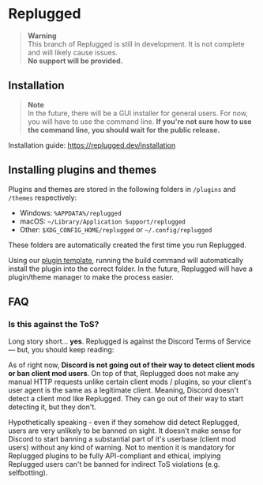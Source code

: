 # Replugged

> **Warning**  
> This branch of Replugged is still in development. It is not complete and will likely cause
> issues.  
> **No support will be provided.**

## Installation

> **Note**  
> In the future, there will be a GUI installer for general users. For now, you will have to use the
> command line. **If you're not sure how to use the command line, you should wait for the public
> release.**

Installation guide: https://replugged.dev/installation

## Installing plugins and themes

Plugins and themes are stored in the following folders in `/plugins` and `/themes` respectively:

- Windows: `%APPDATA%/replugged`
- macOS: `~/Library/Application Support/replugged`
- Other: `$XDG_CONFIG_HOME/replugged` or `~/.config/replugged`

These folders are automatically created the first time you run Replugged.

Using our [plugin template](https://github.com/replugged-org/plugin-template), running the build
command will automatically install the plugin into the correct folder. In the future, Replugged will
have a plugin/theme manager to make the process easier.

## FAQ

### Is this against the ToS?

Long story short... **yes**. Replugged is against the Discord Terms of Service — but, you should
keep reading:

As of right now, **Discord is not going out of their way to detect client mods or ban client mod
users**. On top of that, Replugged does not make any manual HTTP requests unlike certain client mods
/ plugins, so your client's user agent is the same as a legitimate client. Meaning, Discord doesn't
detect a client mod like Replugged. They can go out of their way to start detecting it, but they
don't.

Hypothetically speaking - even if they somehow did detect Replugged, users are very unlikely to be
banned on sight. It doesn't make sense for Discord to start banning a substantial part of it's
userbase (client mod users) without any kind of warning. Not to mention it is mandatory for
Replugged plugins to be fully API-compliant and ethical, implying Replugged users can't be banned
for indirect ToS violations (e.g. selfbotting).

